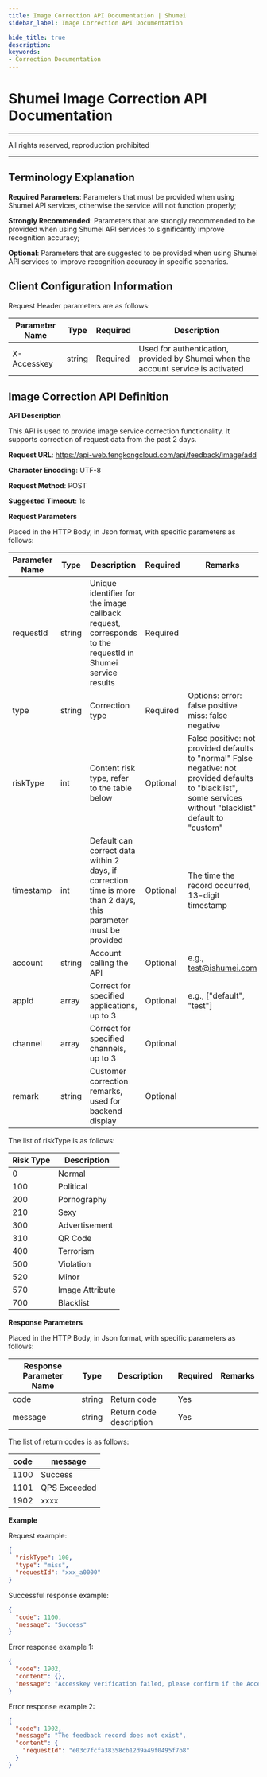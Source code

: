 ```yaml
---
title: Image Correction API Documentation | Shumei
sidebar_label: Image Correction API Documentation

hide_title: true
description: 
keywords:
- Correction Documentation
---
```


# Shumei Image Correction API Documentation

---

All rights reserved, reproduction prohibited

---

## Terminology Explanation

**Required Parameters**: Parameters that must be provided when using Shumei API services, otherwise the service will not function properly;

**Strongly Recommended**: Parameters that are strongly recommended to be provided when using Shumei API services to significantly improve recognition accuracy;

**Optional**: Parameters that are suggested to be provided when using Shumei API services to improve recognition accuracy in specific scenarios.

## Client Configuration Information

Request Header parameters are as follows:

| **Parameter Name** | **Type** | **Required** | **Description**                        |
| ------------------ | -------- | ------------ | -------------------------------------- |
| X-Accesskey        | string   | Required     | Used for authentication, provided by Shumei when the account service is activated |

## Image Correction API Definition

**API Description**

This API is used to provide image service correction functionality. It supports correction of request data from the past 2 days.

**Request URL**: https://api-web.fengkongcloud.com/api/feedback/image/add

**Character Encoding**: UTF-8

**Request Method**: POST

**Suggested Timeout**: 1s

**Request Parameters**

Placed in the HTTP Body, in Json format, with specific parameters as follows:

| **Parameter Name** | **Type** | **Description**                                                | **Required** | **Remarks**                                                                                     |
| ------------------ | -------- | -------------------------------------------------------------- | ------------ | ---------------------------------------------------------------------------------------------- |
| requestId          | string   | Unique identifier for the image callback request, corresponds to the requestId in Shumei service results | Required     |                                                                                                |
| type               | string   | Correction type                                                | Required     | Options: error: false positive miss: false negative                                             |
| riskType           | int      | Content risk type, refer to the table below                    | Optional     | False positive: not provided defaults to "normal" False negative: not provided defaults to "blacklist", some services without "blacklist" default to "custom" |
| timestamp          | int      | Default can correct data within 2 days, if correction time is more than 2 days, this parameter must be provided | Optional     | The time the record occurred, 13-digit timestamp                                                |
| account            | string   | Account calling the API                                        | Optional     | e.g., test@ishumei.com                                                                          |
| appId              | array    | Correct for specified applications, up to 3                    | Optional     | e.g., ["default", "test"]                                                                       |
| channel            | array    | Correct for specified channels, up to 3                        | Optional     |                                                                                                |
| remark             | string   | Customer correction remarks, used for backend display          | Optional     |                                                                                                |

The list of riskType is as follows:

| **Risk Type** | **Description** |
| ------------- | --------------- |
| 0             | Normal          |
| 100           | Political       |
| 200           | Pornography     |
| 210           | Sexy            |
| 300           | Advertisement   |
| 310           | QR Code         |
| 400           | Terrorism       |
| 500           | Violation       |
| 520           | Minor           |
| 570           | Image Attribute |
| 700           | Blacklist       |

**Response Parameters**

Placed in the HTTP Body, in Json format, with specific parameters as follows:

| **Response Parameter Name** | **Type** | **Description** | **Required** | **Remarks** |
| --------------------------- | -------- | --------------- | ------------ | ----------- |
| code                        | string   | Return code     | Yes          |             |
| message                     | string   | Return code description | Yes          |             |

The list of return codes is as follows:

| **code** | **message** |
| -------- | ----------- |
| 1100     | Success     |
| 1101     | QPS Exceeded |
| 1902     | xxxx        |

**Example**

Request example:
```json
{
  "riskType": 100,
  "type": "miss",
  "requestId": "xxx_a0000"
}
```

Successful response example:
```json
{
  "code": 1100,
  "message": "Success"
}
```

Error response example 1:
```json
{
  "code": 1902,
  "content": {},
  "message": "Accesskey verification failed, please confirm if the Accesskey is correct"
}
```

Error response example 2:
```json
{
  "code": 1902,
  "message": "The feedback record does not exist",
  "content": {
    "requestId": "e03c7fcfa38358cb12d9a49f0495f7b8"
  }
}
```
